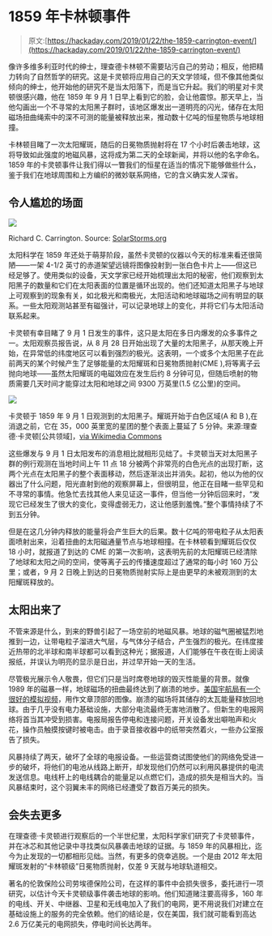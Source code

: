 # 1859 年卡林顿事件

> 原文:[https://hackaday.com/2019/01/22/the-1859-carrington-event/](https://hackaday.com/2019/01/22/the-1859-carrington-event/)

像许多维多利亚时代的绅士，理查德卡林顿不需要玷污自己的劳动；相反，他把精力转向了自然哲学的研究。这是卡灵顿将应用自己的天文学领域，但不像其他类似倾向的绅士，他开始他的研究不是当太阳落下，而是当它升起。我们的明星对卡灵顿很感兴趣，他在 1859 年 9 月 1 日早上看到它的脸，会让他震惊。那天早上，当他勾画出一个不寻常的太阳黑子群时，该地区爆发出一道明亮的闪光，储存在太阳磁场扭曲绳索中的深不可测的能量被释放出来，推动数十亿吨的恒星物质与地球相撞。

卡林顿目睹了一次太阳耀斑，随后的日冕物质抛射将在 17 个小时后袭击地球，这将导致如此强度的地磁风暴，这将成为第二天的全球新闻，并将以他的名字命名。1859 年的卡灵顿事件让我们得以一瞥我们的恒星在适当的情况下能够做些什么，鉴于我们在地球周围和上方编织的微妙联系网络，它的含义确实发人深省。

## 令人尴尬的场面

[![](../Images/d1af6200802870b38b22958badb241f3.png)](https://hackaday.com/wp-content/uploads/2018/12/richard-carrington.jpg)

Richard C. Carrington. Source: [SolarStorms.org](http://www.solarstorms.org/SCarrington.html)

太阳科学在 1859 年还处于萌芽阶段，虽然卡灵顿的仪器以今天的标准来看还很简陋——一架 4-1/2 英寸的赤道架望远镜将图像投射到一张白色卡片上——但这已经足够了。使用类似的设备，天文学家已经开始梳理出太阳的秘密，他们观察到太阳黑子的数量和它们在太阳表面的位置是循环出现的。他们还知道太阳黑子与地球上可观察到的现象有关，如北极光和南极光，太阳活动和地球磁场之间有明显的联系。一些太阳观测站甚至有磁强计，可以记录地球上的变化，并将它们与太阳活动联系起来。

卡灵顿有幸目睹了 9 月 1 日发生的事件，这只是太阳在多日内爆发的众多事件之一。太阳观察员报告说，从 8 月 28 日开始出现了大量的太阳黑子，从那天晚上开始，在异常低的纬度地区可以看到强烈的极光。这表明，一个或多个太阳黑子在此前两天的某个时候产生了足够能量的太阳耀斑和日冕物质抛射(CME ),将等离子云抛向地球——虽然太阳耀斑的电磁效应在发生后约 8 分钟可见，但随后喷射的物质需要几天时间才能穿过太阳和地球之间 9300 万英里(1.5 亿公里)的空间。

[![](../Images/6b53599eff2f3dc8110a6cf44b4eeab2.png)](https://hackaday.com/wp-content/uploads/2018/12/diagram-of-the-flare-of-1851-drawn-by-richard-carrington-1.png) 

卡灵顿于 1859 年 9 月 1 日观测到的太阳黑子。耀斑开始于白色区域(A 和 B ),在消退之前，它在 35，000 英里宽的星团的整个表面上蔓延了 5 分钟。来源:理查德·卡灵顿[公共领域]，[via Wikimedia Commons](https://commons.wikimedia.org/wiki/File:Carrington_Richard_sunspots_1859.jpg)

这些爆发与 9 月 1 日太阳发布的消息相比就相形见绌了。卡灵顿当天对太阳黑子群的例行观测在当地时间上午 11 点 18 分被两个非常亮的白色光点的出现打断，这两个光点在太阳黑子的整个表面移动，然后逐渐淡出并消失。起初，他以为他的仪器出了什么问题，阳光直射到他的观察屏幕上，但很明显，他正在目睹一些罕见和不寻常的事情。他急忙去找其他人来见证这一事件，但当他一分钟后回来时，“发现它已经发生了很大的变化，变得虚弱无力，这让他感到羞愧。”整个事情持续了不到五分钟。

但是在这几分钟内释放的能量将会产生巨大的后果。数十亿吨的带电粒子从太阳表面喷射出来，沿着扭曲的太阳磁通量节点与地球相撞。在卡林顿看到耀斑后仅仅 18 小时，就报道了到达的 CME 的第一次影响，这表明先前的太阳耀斑已经清除了地球和太阳之间的空间，使等离子云的传播速度超过了通常的每小时 160 万公里；或者，9 月 2 日晚上到达的日冕物质抛射实际上是由更早的未被观测到的太阳耀斑释放的。

## 太阳出来了

不管来源是什么，到来的野兽引起了一场空前的地磁风暴。地球的磁气圈被猛烈地推到一边，让带电粒子溜进大气层，与气体分子结合，产生强烈的极光。在纬度接近热带的北半球和南半球都可以看到这种光；据报道，人们能够在午夜在街上阅读报纸，并误认为明亮的显示是日出，并过早开始一天的生活。

尽管极光展示令人敬畏，但它们只是当时席卷地球的毁灭性能量的背景。就像 1989 年的磁暴一样，地球磁场的扭曲最终达到了崩溃的地步。[美国宇航局有一个很好的模拟视频](https://youtu.be/cLLq6plMjU0)，用作文章顶部的图像。崩溃的磁场将其储存的太瓦能量释放回地球。由于几乎没有电力基础设施，大部分电流最终无害地消散了。但新生的电报网络将首当其冲受到损害。电报局报告停电和连接问题，开关设备发出噼啪声和火花，操作员触摸按键时被电击。由于录音接收器中的纸带突然着火，一些办公室报告了损失。

风暴持续了两天，破坏了全球的电报设备。一些运营商试图使他们的网络免受进一步的破坏，将他们的电池从线路上断开，却发现他们仍然可以利用风暴提供的电流发送信息。电线杆上的电线耦合的能量足以点燃它们，造成的损失是相当大的。当风暴结束时，这个羽翼未丰的网络已经遭受了数百万美元的损失。

## 会失去更多

在理查德·卡灵顿进行观察后的一个半世纪里，太阳科学家们研究了卡灵顿事件，并在冰芯和其他记录中寻找类似风暴袭击地球的证据。与 1859 年的风暴相比，迄今为止发现的一切都相形见绌。当然，有更多的侥幸逃脱。一个是由 2012 年太阳耀斑发射的“卡林顿级”日冕物质抛射，仅差 9 天就与地球轨道相交。

著名的伦敦保险公司劳埃德保险公司，在这样的事件中会损失很多，委托进行一项研究，以估计今天卡灵顿级事件袭击地球的影响。他们知道赌注要高得多，160 年的电线、开关、中继器、卫星和无线电加入了我们的电网，更不用说我们对建立在基础设施上的服务的完全依赖。他们的结论是，仅在美国，我们就可能看到高达 2.6 万亿美元的电网损失，停电时间长达两年。